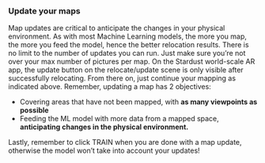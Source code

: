 ### Update your maps
Map updates are critical to anticipate the changes in your physical environment. As with most Machine Learning models, the more you map, the more you feed the model, hence the better relocation results. 
There is no limit to the number of updates you can run. Just make sure you’re not over your max number of pictures per map. On the Stardust world-scale AR app, the update button on the relocate/update scene is only visible after successfully relocating. From there on, just continue your mapping as indicated above. 
Remember, updating a map has 2 objectives:

* Covering areas that have not been mapped, with **as many viewpoints as possible**
* Feeding the ML model with more data from a mapped space, **anticipating changes in the physical environment.** 

Lastly, remember to click TRAIN when you are done with a map update, otherwise the model won’t take into account your updates!


